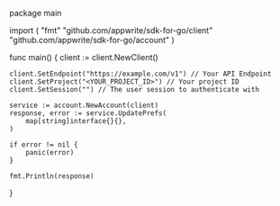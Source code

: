 package main

import (
    "fmt"
    "github.com/appwrite/sdk-for-go/client"
    "github.com/appwrite/sdk-for-go/account"
)

func main() {
    client := client.NewClient()

    client.SetEndpoint("https://example.com/v1") // Your API Endpoint
    client.SetProject("<YOUR_PROJECT_ID>") // Your project ID
    client.SetSession("") // The user session to authenticate with

    service := account.NewAccount(client)
    response, error := service.UpdatePrefs(
        map[string]interface{}{},
    )

    if error != nil {
        panic(error)
    }

    fmt.Println(response)
}
